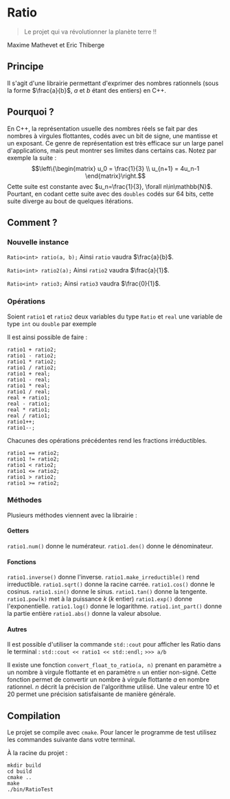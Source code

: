 # Ratio
> Le projet qui va révolutionner la planète terre !!

Maxime Mathevet et Eric Thiberge

## Principe 
Il s'agit d'une librairie permettant d'exprimer des nombres rationnels (sous la forme $\frac{a}{b}$, $a$ et $b$ étant des entiers) en C++.

## Pourquoi ?
En C++, la représentation usuelle des nombres réels se fait par des nombres à virgules flottantes, codés avec un bit de signe, une mantisse et un exposant. Ce genre de représentation est très efficace sur un large panel d'applications, mais peut montrer ses limites dans certains cas. Notez par exemple la suite : 
$$\left\{\begin{matrix}
u_0 = \frac{1}{3} \\
u_{n+1} = 4u_n-1
\end{matrix}\right.$$
Cette suite est constante avec $u_n=\frac{1}{3}, \forall n\in\mathbb{N}$. Pourtant, en codant cette suite avec des `doubles` codés sur 64 bits, cette suite diverge au bout de quelques itérations. 

## Comment ?

### Nouvelle instance
`Ratio<int> ratio(a, b);`
Ainsi `ratio` vaudra $\frac{a}{b}$.

`Ratio<int> ratio2(a);`
Ainsi `ratio2` vaudra $\frac{a}{1}$.

`Ratio<int> ratio3;`
Ainsi `ratio3` vaudra $\frac{0}{1}$.

### Opérations
Soient `ratio1` et `ratio2` deux variables du type `Ratio` et `real` une variable de type `int` ou `double` par exemple

Il est ainsi possible de faire :
```
ratio1 + ratio2;
ratio1 - ratio2;
ratio1 * ratio2;
ratio1 / ratio2;
ratio1 + real;
ratio1 - real;
ratio1 * real;
ratio1 / real;
real + ratio1;
real - ratio1;
real * ratio1;
real / ratio1;
ratio1++;
ratio1--;
```
Chacunes des opérations précédentes rend les fractions irréductibles.
```
ratio1 == ratio2;
ratio1 != ratio2;
ratio1 < ratio2;
ratio1 <= ratio2;
ratio1 > ratio2;
ratio1 >= ratio2;
```

### Méthodes

Plusieurs méthodes viennent avec la librairie : 

#### Getters 
`ratio1.num()` donne le numérateur. 
`ratio1.den()` donne le dénominateur.

#### Fonctions
`ratio1.inverse()` donne l'inverse.
`ratio1.make_irreductible()` rend irreductible.
`ratio1.sqrt()` donne la racine carrée.
`ratio1.cos()` donne le cosinus.
`ratio1.sin()` donne le sinus.
`ratio1.tan()` donne la tengente.
`ratio1.pow(k)` met à la puissance $k$ ($k$ entier)
`ratio1.exp()` donne l'exponentielle.
`ratio1.log()` donne le logarithme.
`ratio1.int_part()` donne la partie entière
`ratio1.abs()` donne la valeur absolue.

#### Autres
Il est possible d'utiliser la commande `std::cout` pour afficher les Ratio dans le terminal : 
`std::cout << ratio1 << std::endl;`
`>>> a/b`

Il existe une fonction `convert_float_to_ratio(a, n)` prenant en paramètre `a` un nombre à virgule flottante et en paramètre `n` un entier non-signé. Cette fonction permet de convertir un nombre à virgule flottante $a$ en nombre rationnel. $n$ décrit la précision de l'algorithme utilisé. Une valeur entre 10 et 20 permet une précision satisfaisante de manière générale. 


## Compilation

Le projet se compile avec `cmake`. Pour lancer le programme de test utilisez les commandes suivante dans votre terminal. 

À la racine du projet : 
```
mkdir build
cd build
cmake ..
make
./bin/RatioTest
```
